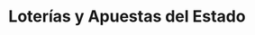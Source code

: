 ---
title: "Loterías y Apuestas del Estado"
url: /malaga/loterias-y-apuestas-del-estado/
shop: lotería
---
